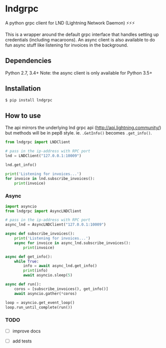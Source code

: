 # lndgrpc
A python grpc client for LND (Lightning Network Daemon) ⚡⚡⚡

This is a wrapper around the default grpc interface that handles setting up credentials (including macaroons). An async client is also available to do fun async stuff like listening for invoices in the background. 

## Dependencies
Python 2.7, 3.4+
Note: the async client is only available for Python 3.5+

## Installation
```bash
$ pip install lndgrpc
```

## How to use
The api mirrors the underlying lnd grpc api (http://api.lightning.community/) but methods will be in pep8 style. ie. `.GetInfo()` becomes `.get_info()`.

```python
from lndgrpc import LNDClient

# pass in the ip-address with RPC port
lnd = LNDClient("127.0.0.1:10009")

lnd.get_info()

print('Listening for invoices...')
for invoice in lnd.subscribe_invoices():
    print(invoice)
```

### Async

```python
import asyncio
from lndgrpc import AsyncLNDClient

# pass in the ip-address with RPC port
async_lnd = AsyncLNDClient("127.0.0.1:10009")

async def subscribe_invoices():
    print('Listening for invoices...')
    async for invoice in async_lnd.subscribe_invoices():
        print(invoice)

async def get_info():
    while True:
        info = await async_lnd.get_info()
        print(info)
        await asyncio.sleep(5)

async def run():
    coros = [subscribe_invoices(), get_info()]
    await asyncio.gather(*coros)

loop = asyncio.get_event_loop()
loop.run_until_complete(run())
```


### TODO
- [ ] improve docs
- [ ] add tests

